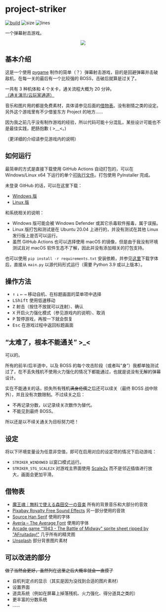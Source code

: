 # project-striker

[![build](https://github.com/TransparentLC/project-striker/actions/workflows/build.yml/badge.svg)](https://github.com/TransparentLC/project-striker/actions/workflows/build.yml)
![size](https://img.shields.io/github/repo-size/TransparentLC/project-striker)
![lines](https://img.shields.io/tokei/lines/github/TransparentLC/project-striker)

一个弹幕射击游戏。

<div align="center">

![](https://yzf.qq.com/fsnb/kf-file/kf_pic/20211217/KFPIC_6H_WXIMAGE_22c6e43c6310450b8ffcdea107acd4c7.png)

</div>

## 基本介绍

这是一个使用 [pygame](https://www.pygame.org/) 制作的简单（？）弹幕射击游戏，目的是回避弹幕并击破敌机，在每一关的最后有一个比较强的 BOSS，击破后就算是过关了。

一共有 3 种机体和 4 个关卡，通关流程大概为 20 分钟。[（通关演示/云玩家通道）
](https://hlsplayer.stream/video/stream.html?url=https://ae01.alicdn.com/kf/Hec9064265cd24f74b6206280a4d91437D.jpg)

音乐和图片用的都是免费素材，具体请参见后面的[借物表](#借物表)。没有剧情之类的设定。另外这个游戏里有不少借鉴东方 Project 的地方……

因为我之前几乎没有制作游戏的经验，所以代码可能十分混乱，某些设计可能也不是最佳实践，肥肠抱歉 ( >﹏<。)

（更详细的介绍请参见游戏内的说明）

## 如何运行

最简单的方式是直接下载使用 GitHub Actions 自动打包的，可以在 Windows/Linux x64 下运行的单个[可执行文件](https://github.com/TransparentLC/project-striker/actions)。打包使用 PyInstaller 完成。

未登录 GitHub 的话，可以在这里下载：

* [Windows 版](https://nightly.link/TransparentLC/project-striker/workflows/build/master/striker-Windows)
* [Linux 版](https://nightly.link/TransparentLC/project-striker/workflows/build/master/striker-Linux)

和系统相关的说明：

* Windows 版可能会被 Windows Defender 或其它杀毒软件报毒，属于误报。
* Linux 版打包和测试是在 Ubuntu 20.04 上进行的，并没有测试在其他 Linux 发行版上是否可以运行。
* 虽然 GitHub Actions 也可以选择使用 macOS 的镜像，但是由于我没有环境测试且对 macOS 软件生态不了解，因此并没有添加相关的打包支持。

也可以使用 `pip install -r requirements.txt` 安装依赖，并参见[这里](https://github.com/TransparentLC/project-striker/blob/master/font/README.md)下载字体后，直接从 `main.py` 以源代码形式运行（需要 Python 3.9 或以上版本）。

## 操作方法

* <kbd>↑</kbd> <kbd>↓</kbd> <kbd>←</kbd> <kbd>→</kbd> 移动自机、在标题画面的菜单项中选择
* <kbd>LShift</kbd> 使用低速移动
* <kbd>Z</kbd> 射击（按住不放就可以连射）、确认
* <kbd>X</kbd> 开启火力强化模式（参见游戏内的说明）、取消
* <kbd>P</kbd> 暂停游戏，再按一下就会恢复
* <kbd>Esc</kbd> 在游戏过程中返回标题画面

## “太难了，根本不能通关” >_<

可以的。

所有的前半/后半道中，以及 BOSS 的每个攻击阶段（或者叫“身”）我都单独测试过了，在不丢失残机不使用火力强化的情况下都能通过，也就是说没有无解的弹幕设计。

实在不能通关的话，损失所有残机~~满身疮痍~~之后还可以续关（最终 BOSS 战中除外），并且没有次数限制。不过续关之后：

* 不再记录分数，以记录续关次数作为替代。
* 不能见到最终 BOSS。

所以还是以不续关通关为目标努力吧！

## 设定

将以下环境变量设为任意非空值，即可在启用对应的设定项的情况下启动游戏：

* `STRIKER_WINDOWED` 以窗口模式运行。
* `STRIKER_STG_SCALE2X` 对游戏主界面使用 [Scale2x](https://www.scale2x.it/) 而不是邻近插值进行放大，画面会更加平滑。

## 借物表

* [魔王魂｜無料で使える森田交一の音楽](https://maou.audio/) 所有的背景音乐和大部分的音效
* [Pixabay Royalty Free Sound Effects](https://pixabay.com/sound-effects/) 另一部分使用的音效
* [Source Han Serif](https://source.typekit.com/source-han-serif/) 使用的字体
* [Avería – The Average Font](http://iotic.com/averia/) 使用的字体
* [Arcade game "1943 - The Battle of Midway" sprite sheet ripped by "AFruitaday!"](https://www.spriters-resource.com/arcade/1943thebattleofmidway/) 几乎所有的精灵图
* [Unsplash](https://unsplash.com/) 部分背景图片素材

## 可以改进的部分

~~做了当然会更好，虽然列在这里之后大概率就会一直摸了~~

* 自机判定点的显示（其实是因为没找到合适的图片素材）
* 设置界面
* 道具系统（例如在屏幕上掉落残机、火力强化、得分道具之类的）
* 更丰富的分数系统
* ……